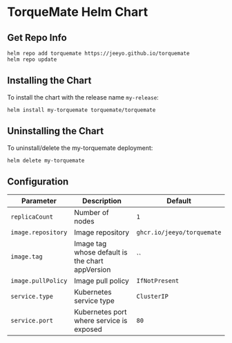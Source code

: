 # TorqueMate Helm Chart

## Get Repo Info

```console
helm repo add torquemate https://jeeyo.github.io/torquemate
helm repo update
```

## Installing the Chart

To install the chart with the release name `my-release`:

```console
helm install my-torquemate torquemate/torquemate
```

## Uninstalling the Chart

To uninstall/delete the my-torquemate deployment:

```console
helm delete my-torquemate
```

## Configuration

| Parameter                                 | Description                                   | Default                                                 |
|-------------------------------------------|-----------------------------------------------|---------------------------------------------------------|
| `replicaCount`                            | Number of nodes                               | `1`                                                     |
| `image.repository`                        | Image repository                              | `ghcr.io/jeeyo/torquemate`                              |
| `image.tag`                               | Image tag whose default is the chart appVersion | ``                                                    |
| `image.pullPolicy`                        | Image pull policy                             | `IfNotPresent`                                          |
| `service.type`                            | Kubernetes service type                       | `ClusterIP`                                             |
| `service.port`                            | Kubernetes port where service is exposed      | `80`                                                    |
